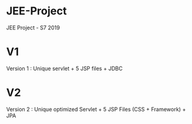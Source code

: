 # JEE-Project
JEE Project - S7 2019

# V1
Version 1 : Unique servlet + 5 JSP files + JDBC

# V2
Version 2 : Unique optimized Servlet + 5 JSP Files (CSS + Framework) + JPA

